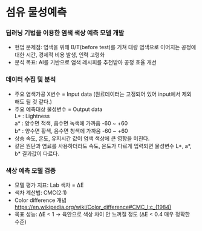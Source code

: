 # 섬유 물성예측


### 딥러닝 기법을 이용한 염색 색상 예측 모델 개발
- 현업 문제점: 염색을 위해 B/T(before test)를 거쳐 대량 염색으로 이어지는 공정에 대한 시간, 경제적 비용 발생, 인력 고령화
- 분석 목표: AI를 기반으로 염색 레시피를 추천받아 공정 효율 개선


### 데이터 수집 및 분석
    
- 주요 염색가공 X변수 = Input data  (원료데이터는 고정되어 있어 input에서 제외해도 될 것 같다.)
- 주요 예측대상 물성변수 = Output data \
  L* : Lightness \
  a* : 양수면 적색, 음수면 녹색에 가까움  -60 ~ +60 \
  b* : 양수면 황색, 음수면 청색에 가까움  -60 ~ +60
- 상승 속도, 온도, 유지시간 값이 염색 색상에 큰 영향을 미친다.
- 같은 원단과 염료를 사용하더라도 속도, 온도가 다르게 입력되면 물성변수 L*, a*, b* 결과값이 다르다.


### 색상 예측 모델 검증
- 모델 평가 지표: Lab 색차 = ΔE 
- 색차 계산법: CMC(2:1)
- Color difference 개념 https://en.wikipedia.org/wiki/Color_difference#CMC_l:c_(1984)
- 목표 성능: ΔE < 1 → 육안으로 색상 차이 안 느껴질 정도 (ΔE < 0.4 매우 정확한 수준)
